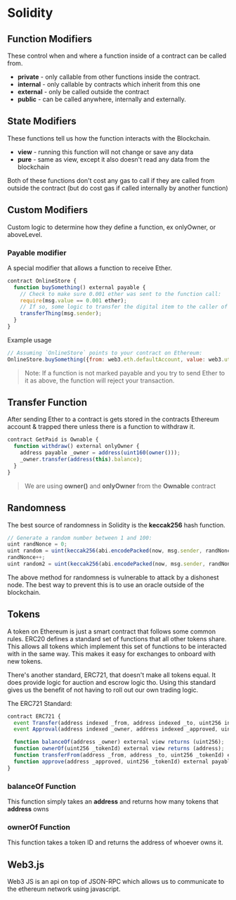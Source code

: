 # Solidity

## Function Modifiers

These control when and where a function inside of a contract can be called from.

* **private** - only callable from other functions inside the contract.
* **internal** - only callable by contracts which inherit from this one
* **external** - only be called outside the contract
* **public** - can be called anywhere, internally and externally.

## State Modifiers

These functions tell us how the function interacts with the Blockchain.

* **view** - running this function will not change or save any data
* **pure** - same as view, except it also doesn't read any data from the blockchain

Both of these functions don't cost any gas to call if they are called from outside the contract (but do cost gas if called internally by another function)

## Custom Modifiers

Custom logic to determine how they define a function, ex onlyOwner, or aboveLevel.

### Payable modifier

A special modifier that allows a function to receive Ether. 

```js
contract OnlineStore {
  function buySomething() external payable {
    // Check to make sure 0.001 ether was sent to the function call:
    require(msg.value == 0.001 ether);
    // If so, some logic to transfer the digital item to the caller of the function:
    transferThing(msg.sender);
  }
}
```

Example usage

```js
// Assuming `OnlineStore` points to your contract on Ethereum:
OnlineStore.buySomething({from: web3.eth.defaultAccount, value: web3.utils.toWei(0.001)})
```

> Note: If a function is not marked payable and you try to send Ether to it as above, the function will reject your transaction.

## Transfer Function

After sending Ether to a contract is gets stored in the contracts Ethereum account & trapped there unless there is a function to withdraw it.

```js
contract GetPaid is Ownable {
  function withdraw() external onlyOwner {
    address payable _owner = address(uint160(owner()));
    _owner.transfer(address(this).balance);
  }
}
```

> We are using **owner()** and **onlyOwner** from the **Ownable** contract

## Randomness

The best source of randomness in Solidity is the **keccak256** hash function. 

```js
// Generate a random number between 1 and 100:
uint randNonce = 0;
uint random = uint(keccak256(abi.encodePacked(now, msg.sender, randNonce))) % 100;
randNonce++;
uint random2 = uint(keccak256(abi.encodePacked(now, msg.sender, randNonce))) % 100;
```

The above method for randomness is vulnerable to attack by a dishonest node. The best way to prevent this is to use an oracle outside of the blockchain.

## Tokens

A token on Ethereum is just a smart contract that follows some common rules. ERC20 defines a standard set of functions that all other tokens share. This allows all tokens which implement this set of functions to be interacted with in the same way. This makes it easy for exchanges to onboard with new tokens. 

There's another standard, ERC721, that doesn't make all tokens equal. It does provide logic for auction and escrow logic tho. Using this standard gives us the benefit of not having to roll out our own trading logic.

The ERC721 Standard:
```js
contract ERC721 {
  event Transfer(address indexed _from, address indexed _to, uint256 indexed _tokenId);
  event Approval(address indexed _owner, address indexed _approved, uint256 indexed _tokenId);

  function balanceOf(address _owner) external view returns (uint256);
  function ownerOf(uint256 _tokenId) external view returns (address);
  function transferFrom(address _from, address _to, uint256 _tokenId) external payable;
  function approve(address _approved, uint256 _tokenId) external payable;
}
```

### balanceOf Function

This function simply takes an **address** and returns how many tokens that **address** owns

### ownerOf Function

This function takes a token ID and returns the address of whoever owns it.

## Web3.js

Web3 JS is an api on top of JSON-RPC which allows us to communicate to the ethereum network using javascript.